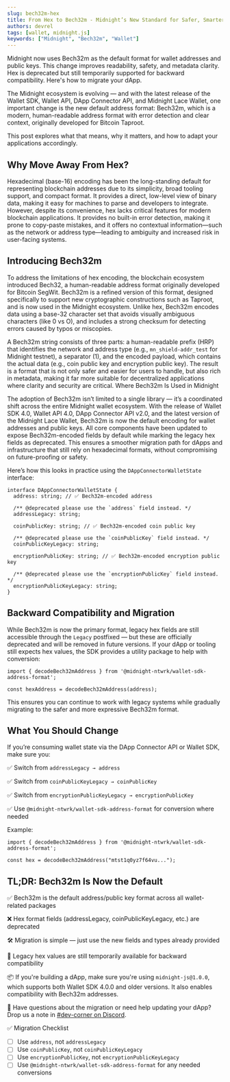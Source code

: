 ```yaml
---
slug: bech32m-hex
title: From Hex to Bech32m - Midnight’s New Standard for Safer, Smarter Addresses
authors: devrel
tags: [wallet, midnight.js]
keywords: ["Midnight", "Bech32m", "Wallet"]
---
```


Midnight now uses Bech32m as the default format for wallet addresses and public keys. This change improves readability, safety, and metadata clarity. Hex is deprecated but still temporarily supported for backward compatibility. Here's how to migrate your dApp.

<!--truncate-->

The Midnight ecosystem is evolving — and with the latest release of the Wallet SDK, Wallet API, DApp Connector API, and Midnight Lace Wallet, one important change is the new default address format: Bech32m, which is a modern, human-readable address format with error detection and clear context, originally developed for Bitcoin Taproot.

This post explores what that means, why it matters, and how to adapt your applications accordingly.

## Why Move Away From Hex?

Hexadecimal (base-16) encoding has been the long-standing default for representing blockchain addresses due to its simplicity, broad tooling support, and compact format. It provides a direct, low-level view of binary data, making it easy for machines to parse and developers to integrate. However, despite its convenience, hex lacks critical features for modern blockchain applications. It provides no built-in error detection, making it prone to copy-paste mistakes, and it offers no contextual information—such as the network or address type—leading to ambiguity and increased risk in user-facing systems.

## Introducing Bech32m

To address the limitations of hex encoding, the blockchain ecosystem introduced Bech32, a human-readable address format originally developed for Bitcoin SegWit. Bech32m is a refined version of this format, designed specifically to support new cryptographic constructions such as Taproot, and is now used in the Midnight ecosystem. Unlike hex, Bech32m encodes data using a base-32 character set that avoids visually ambiguous characters (like 0 vs O), and includes a strong checksum for detecting errors caused by typos or miscopies.

A Bech32m string consists of three parts: a human-readable prefix (HRP) that identifies the network and address type (e.g., `mn_shield-addr_test` for Midnight testnet), a separator (1), and the encoded payload, which contains the actual data (e.g., coin public key and encryption public key). The result is a format that is not only safer and easier for users to handle, but also rich in metadata, making it far more suitable for decentralized applications where clarity and security are critical.
Where Bech32m Is Used in Midnight

The adoption of Bech32m isn’t limited to a single library — it’s a coordinated shift across the entire Midnight wallet ecosystem. With the release of Wallet SDK 4.0, Wallet API 4.0, DApp Connector API v2.0, and the latest version of the Midnight Lace Wallet, Bech32m is now the default encoding for wallet addresses and public keys.
All core components have been updated to expose Bech32m-encoded fields by default while marking the legacy hex fields as deprecated. This ensures a smoother migration path for dApps and infrastructure that still rely on hexadecimal formats, without compromising on future-proofing or safety.

Here’s how this looks in practice using the `DAppConnectorWalletState` interface:

```
interface DAppConnectorWalletState {
  address: string; // ✅ Bech32m-encoded address

  /** @deprecated please use the `address` field instead. */
  addressLegacy: string;

  coinPublicKey: string; // ✅ Bech32m-encoded coin public key

  /** @deprecated please use the `coinPublicKey` field instead. */
  coinPublicKeyLegacy: string;

  encryptionPublicKey: string; // ✅ Bech32m-encoded encryption public key

  /** @deprecated please use the `encryptionPublicKey` field instead. */
  encryptionPublicKeyLegacy: string;
}
```

## Backward Compatibility and Migration

While Bech32m is now the primary format, legacy hex fields are still accessible through the `Legacy` postfixed — but these are officially deprecated and will be removed in future versions. If your dApp or tooling still expects hex values, the SDK provides a utility package to help with conversion:

```
import { decodeBech32mAddress } from '@midnight-ntwrk/wallet-sdk-address-format';

const hexAddress = decodeBech32mAddress(address);
```

This ensures you can continue to work with legacy systems while gradually migrating to the safer and more expressive Bech32m format.

## What You Should Change

If you’re consuming wallet state via the DApp Connector API or Wallet SDK, make sure you:

✅ Switch from `addressLegacy → address`

✅ Switch from `coinPublicKeyLegacy → coinPublicKey`

✅ Switch from `encryptionPublicKeyLegacy → encryptionPublicKey`

✅ Use `@midnight-ntwrk/wallet-sdk-address-format` for conversion where needed

Example:

```
import { decodeBech32mAddress } from '@midnight-ntwrk/wallet-sdk-address-format';

const hex = decodeBech32mAddress("mtst1q0yz7f64vu...");
```

## TL;DR: Bech32m Is Now the Default

✅ Bech32m is the default address/public key format across all wallet-related packages

❌ Hex format fields (addressLegacy, coinPublicKeyLegacy, etc.) are deprecated

🛠️ Migration is simple — just use the new fields and types already provided

🔁 Legacy hex values are still temporarily available for backward compatibility

📦 If you're building a dApp, make sure you're using `midnight-js@1.0.0`, which supports both Wallet SDK 4.0.0 and older versions. It also enables compatibility with Bech32m addresses.

💬 Have questions about the migration or need help updating your dApp? Drop us a note in [#dev-corner on Discord](https://discord.com/channels/1165826384975908924/1209887476290682910).

✅ Migration Checklist

- [ ] Use `address`, not `addressLegacy`
- [ ] Use `coinPublicKey`, not `coinPublicKeyLegacy`
- [ ] Use `encryptionPublicKey`, not `encryptionPublicKeyLegacy`
- [ ] Use `@midnight-ntwrk/wallet-sdk-address-format` for any needed conversions
